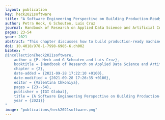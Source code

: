 ```yaml
---
layout: publication
key: heck2021software
title: "A Software Engineering Perspective on Building Production-Ready Machine Learning Systems"
author: Petra Heck, G Schouten, Luís Cruz
journal: Handbook of Research on Applied Data Science and Artificial Intelligence in Business and Industry
pages: 23-54
year: 2021
abstract: "This chapter discusses how to build production-ready machine learning systems. There are several challenges involved in accomplishing this, each with its specific solutions regarding practices and tool support. The chapter presents those solutions and introduces MLOps (machine learning operations, also called machine learning engineering) as an overarching and integrated approach in which data engineers, data scientists, software engineers, and operations engineers integrate their activities to implement validated machine learning applications managed from initial idea to daily operation in a production environment. This approach combines agile software engineering processes with the machine learning-specific workflow. Following the principles of MLOps is paramount in building high-quality production-ready machine learning systems. The current state of MLOps is discussed in terms of best practices and tool support. The chapter ends by describing future developments that are bound to improve and extend the tool support for implementing an MLOps approach."
doi: 10.4018/978-1-7998-6985-6.ch002
bibtex: "
@incollection{heck2021software,
	author = {P. Heck and G Schouten and Luis Cruz},
	booktitle = {Handbook of Research on Applied Data Science and Artificial Intelligence in Business and Industry},
	chapter = {2},
	date-added = {2021-09-28 17:22:10 +0100},
	date-modified = {2021-09-28 17:26:35 +0100},
	editor = {Valentina Chkoniya},
	pages = {23--54},
	publisher = {IGI Global},
	title = {A Software Engineering Perspective on Building Production-Ready Machine Learning Systems},
	year = {2021}}
"
image: "publications/heck2021software.png"
---
```

